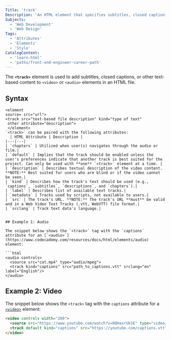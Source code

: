 ```yaml
---
Title: 'track' 
Description: 'An HTML element that specifies subtitles, closed captioning, and other text files for media elements.' 
Subjects:
  - 'Web Development'
  - 'Web Design'
Tags: 
  - 'Attributes'
  - 'Elements'
  - 'Style'
CatalogContent: 
  - 'learn-html'
  - 'paths/front-end-engineer-career-path'
---
```


The **`<track>`** element is used to add subtitles, closed captions, or other text-based content to `<video>` or `<audio>` elements in an HTML file. 
## Syntax

```pseudo
<element 
source= src="url">
<track src="text-based file description" kind="type of text" 
 other attribute="description"> 
 </element>
`<track>` can be paired with the following attributes:
  | HTML Attribute | Description |
|---|---|
| `chapters` | Utilized when user(s) navigates through the audio or film.|
| `default` | Implies that the track should be enabled unless the user's preferences indicate that another track is best suited for the project. Can only be used with **one** `<track>` element at a time. |
| `description` | Describes textual description of the video content. **NOTE:** Best suited for users who are blind or if the video cannot be seen.|
| `kind` | Describes how the track's text should be used (e.g., `captions`, `subtitles`, `descriptions`, and `chapters`).|
| `label` | Describes list of available text tracks.|
| `metadata` | Tracks used by scripts, not available to users.|
| `src` | The track's URL. **NOTE:** The track's URL **must** be valid and in a Web Video Text Tracks (.vtt, WebVTT) file format.|
| `srclang` | Track text data's language.|
                   

## Example 1: Audio

The snippet below shows the `<track>` tag with the `captions` attribute for an [`<audio>`](https://www.codecademy.com/resources/docs/html/elements/audio) element:

```html
<audio controls>
  <source src="cat.mp4" type="audio/mpeg">
  <track kind="captions" src="path_to_captions.vtt" srclang="en" label="English"/>
</audio>
```

##  Example 2: Video 

The snippet below shows the `<track>` tag with the `captions` attribute for a  [`<video>`](https://www.codecademy.com/resources/docs/html/elements/video) element:
```html
<video controls width="200">
  <source src="https://www.youtube.com/watch?v=0QHaxrUkSE" type="video/mp4">
  <track default kind="captions" src="https://youtube.com/captions.vtt" srclang="en">
</video>
```
